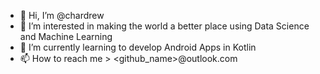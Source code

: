 - 👋 Hi, I’m @chardrew
- 👀 I’m interested in making the world a better place using Data Science and Machine Learning
- 🌱 I’m currently learning to develop Android Apps in Kotlin
- 📫 How to reach me > <github_name>@outlook.com

<!---
chardrew/chardrew is a ✨ special ✨ repository because its `README.md` (this file) appears on your GitHub profile.
You can click the Preview link to take a look at your changes.
--->
